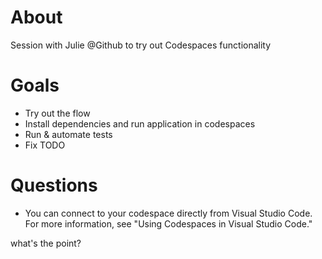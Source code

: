 # About

Session with Julie @Github to try out Codespaces functionality

# Goals

- Try out the flow
- Install dependencies and run application in codespaces
- Run & automate tests
- Fix TODO

# Questions

- You can connect to your codespace directly from Visual Studio Code. For more information, see "Using Codespaces in Visual Studio Code." 

what's the point?
